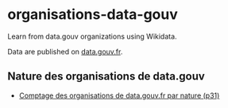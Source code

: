 # organisations-data-gouv

Learn from data.gouv organizations using Wikidata.

Data are published on [data.gouv.fr](https://www.data.gouv.fr/fr/datasets/organisations-de-data-gouv-fr-reliees-a-wikidata/).

## Nature des organisations de data.gouv

* [Comptage des organisations de data.gouv.fr par nature (p31)](https://query.wikidata.org/#SELECT%20%28COUNT%28%3Finstance_of%29%20AS%20%3Fcount%29%20%3Finstance_ofLabel%20WHERE%20%7B%0A%20%20%3Fitem%20wdt%3AP3206%20%3Fdatagouvid.%0A%20%20SERVICE%20wikibase%3Alabel%20%7B%20bd%3AserviceParam%20wikibase%3Alanguage%20%22%5BAUTO_LANGUAGE%5D%2Cfr%22.%20%7D%0A%20%20OPTIONAL%20%7B%20%3Fitem%20wdt%3AP31%20%3Finstance_of.%20%7D%0A%7D%0AGROUP%20BY%20%3Finstance_ofLabel%0AORDER%20BY%20DESC%28%3Fcount%29%0A)
